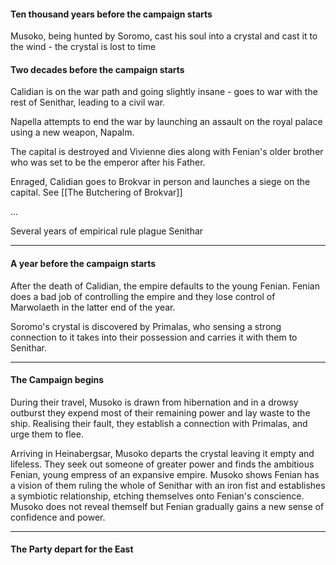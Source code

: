 #### Ten thousand years before the campaign starts

Musoko, being hunted by Soromo, cast his soul into a crystal and cast it to the wind - the crystal is lost to time

#### Two decades before the campaign starts

Calidian is on the war path and going slightly insane - goes to war with the rest of Senithar, leading to a civil war.

Napella attempts to end the war by launching an assault on the royal palace using a new weapon, Napalm.

The capital is destroyed and Vivienne dies along with Fenian's older brother who was set to be the emperor after his Father.

Enraged, Calidian goes to Brokvar in person and launches a siege on the capital. See [[The Butchering of Brokvar]]

...

Several years of empirical rule plague Senithar

---
#### A year before the campaign starts

After the death of Calidian, the empire defaults to the young Fenian. Fenian does a bad job of controlling the empire and they lose control of Marwolaeth in the latter end of the year.

Soromo's crystal is discovered by Primalas, who sensing a strong connection to it takes into their possession and carries it with them to Senithar.

---
#### The Campaign begins

During their travel, Musoko is drawn from hibernation and in a drowsy outburst they expend most of their remaining power and lay waste to the ship. Realising their fault, they establish a connection with Primalas, and urge them to flee.

Arriving in Heinabergsar, Musoko departs the crystal leaving it empty and lifeless. They seek out someone of greater power and finds the ambitious Fenian, young empress of an expansive empire. Musoko shows Fenian has a vision of them ruling the whole of Senithar with an iron fist and establishes a symbiotic relationship, etching themselves onto Fenian's conscience. Musoko does not reveal themself but Fenian gradually gains a new sense of confidence and power. 

---
#### The Party depart for the East

